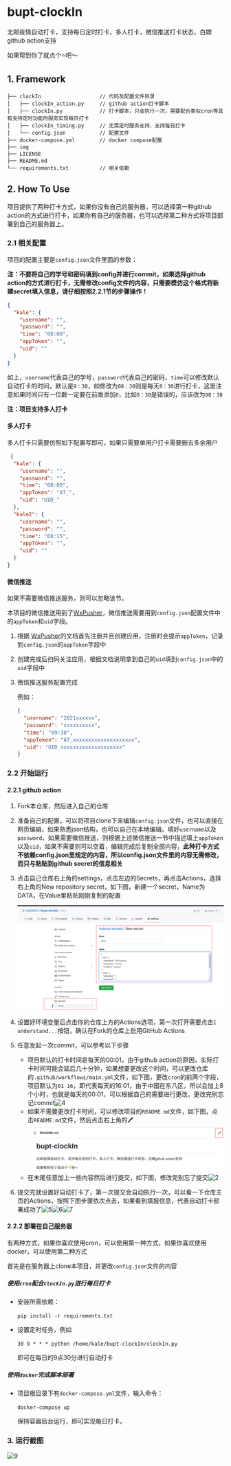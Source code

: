# bupt-clockIn
北邮疫情自动打卡，支持每日定时打卡，多人打卡，微信推送打卡状态，白嫖github action支持

如果帮到你了就点个:star:吧～

## 1. Framework

```
├── clockIn                   // 代码及配置文件目录
│   ├── clockIn_action.py     // github action打卡脚本
│   ├── clockIn.py            // 打卡脚本，只会执行一次，需要配合类似cron等具有支持定时功能的服务实现每日打卡
│   ├── clockIn_timing.py     // 无需定时服务支持，支持每日打卡
│   └── config.json           // 配置文件
├── docker-compose.yml        // docker compose配置
├── img
├── LICENSE
├── README.md
└── requirements.txt          // 相关依赖
```

## 2. How To Use

项目提供了两种打卡方式，如果你没有自己的服务器，可以选择第一种github action的方式进行打卡，如果你有自己的服务器，也可以选择第二种方式将项目部署到自己的服务器上。

### 2.1 相关配置

项目的配置主要是`config.json`文件里面的参数：

**注：不要将自己的学号和密码填到config并进行commit，如果选择github action的方式进行打卡，无需修改config文件的内容，只需要模仿这个格式将新建secret填入信息，请仔细按照2.2.1节的步骤操作！**

```json
{
  "kale": {
    "username": "",
    "password": "",
    "time": "08:00",
    "appToken": "",
    "uid": ""
  }
}
```

如上，`username`代表自己的学号，`password`代表自己的密码，`time`可以修改默认自动打卡的时间，默认是`9：30`，如修改为`08：30`则是每天`8：30`进行打卡，这里注意如果时间只有一位数一定要在前面添加`0`，比如`8：30`是错误的，应该改为`08：30`

**注：项目支持多人打卡**

#### 多人打卡

多人打卡只需要仿照如下配置写即可，如果只需要单用户打卡需要删去多余用户

```json
 {
  "kale": {
    "username": "",
    "password": "",
    "time": "08:00",
    "appToken": "AT_",
    "uid": "UID_"
  },
  "kale2": {
    "username": "",
    "password": "",
    "time": "08:15",
    "appToken": "",
    "uid": ""
  }
}
```

#### 微信推送

如果不需要微信推送服务，则可以忽略该节。

本项目的微信推送用到了[WxPusher](https://github.com/wxpusher/wxpusher-client)，微信推送需要用到`config.json`配置文件中的`appToken`和`uid`字段。

1. 根据 [WxPusher](https://wxpusher.zjiecode.com/docs/#/)的文档首先注册并且创建应用，注册时会提示`appToken`，记录到`config.json`的`appToken`字段中

2. 创建完成后扫码关注应用，根据文档说明拿到自己的`uid`填到`config.json`中的`uid`字段中

3. 微信推送服务配置完成

   例如：

   ```json
   {
     "username": "2021xxxxxx",
     "password": "xxxxxxxxxx",
     "time": "09:30",
     "appToken": "AT_xxxxxxxxxxxxxxxxxxxx",
     "uid": "UID_xxxxxxxxxxxxxxxxxxxx"
   }
   ```

### 2.2 开始运行

#### 2.2.1 github action

1. Fork本仓库，然后进入自己的仓库

2. 准备自己的配置，可以将项目clone下来编辑`config.json`文件，也可以直接在网页编辑，如果熟悉json结构，也可以自己在本地编辑。填好`username`以及`password`，如果需要微信推送，则根据上述微信推送一节中描述填上`appToken`以及`uid`，如果不需要则可以空着，编辑完成后复制全部内容，**此种打卡方式不依赖config.json里规定的内容，所以config.json文件里的内容无需修改，而只与粘贴到github secret的信息相关**

3. 点击自己仓库右上角的settings，点击左边的Secrets，再点击Actions，选择右上角的New repository secret，如下图，新建一个secret，Name为DATA，在Value里粘贴刚刚复制的配置

   ![1](img/1.png)

4. 设置好环境变量后点击你的仓库上方的Actions选项，第一次打开需要点击`I understand...`按钮，确认在Fork的仓库上启用GitHub Actions
5. 任意发起一次commit，可以参考以下步骤
   - 项目默认的打卡时间是每天的00:01，由于github action的原因，实际打卡时间可能会延后几十分钟，如果想要更改这个时间，可以更改仓库的`.github/workflows/main.yml`文件，如下图，更改`cron`的前两个字段，项目默认为`01 16`，即代表每天的16:01，由于中国在东八区，所以会加上8个小时，也就是每天的00:01，可以根据自己的需要进行更改，更改完别忘记commit![4](img/4.png)
   - 如果不需要更改打卡时间，可以修改项目的`README.md`文件，如下图，点击`README.md`文件，然后点击右上角的:pen:![3](img/3.png)
   - 在末尾任意加上一些内容然后进行提交，如下图，修改完别忘了提交![2](img/2.png)
6. 提交完就设置好自动打卡了，第一次提交会自动执行一次，可以看一下仓库主页的Actions，按照下图步骤依次点击，如果看到填报信息，代表自动打卡部署成功了![5](img/5.png)![6](img/6.png)![7](img/7.png)

#### 2.2.2 部署在自己服务器

有两种方式，如果你喜欢使用cron，可以使用第一种方式，如果你喜欢使用docker，可以使用第二种方式

首先是在服务器上clone本项目，并更改`config.json`文件的内容

##### 使用`cron`配合`clockIn.py`进行每日打卡

- 安装所需依赖：

  `pip install -r requirements.txt`

- 设置定时任务，例如

  `30 9 * * * python /home/kale/bupt-clockIn/clockIn.py`

  即可在每日的9点30分进行自动打卡

##### 使用`docker`完成脚本部署

- 项目根目录下有`docker-compose.yml`文件，输入命令：

  `docker-compose up`

  保持容器后台运行，即可实现每日打卡。 

### 3. 运行截图

![9](img/9.png)
